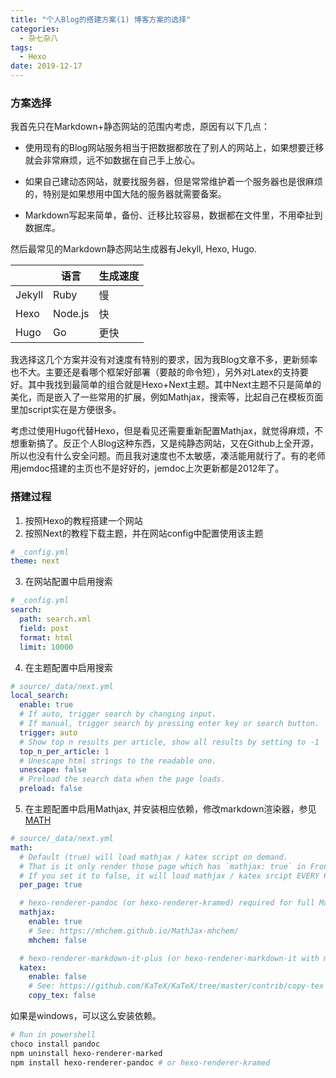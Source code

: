 ```yaml
---
title: "个人Blog的搭建方案(1) 博客方案的选择"
categories:
  - 杂七杂八
tags:
  - Hexo
date: 2019-12-17
---
```


### 方案选择

我首先只在Markdown+静态网站的范围内考虑，原因有以下几点：

- 使用现有的Blog网站服务相当于把数据都放在了别人的网站上，如果想要迁移就会非常麻烦，远不如数据在自己手上放心。

- 如果自己建动态网站，就要找服务器，但是常常维护着一个服务器也是很麻烦的，特别是如果想用中国大陆的服务器就需要备案。
- Markdown写起来简单，备份、迁移比较容易，数据都在文件里，不用牵扯到数据库。

然后最常见的Markdown静态网站生成器有Jekyll, Hexo, Hugo. 

|        | 语言    | 生成速度 |
| ------ | ------- | -------- |
| Jekyll | Ruby    | 慢       |
| Hexo   | Node.js | 快       |
| Hugo   | Go      | 更快     |

我选择这几个方案并没有对速度有特别的要求，因为我Blog文章不多，更新频率也不大。主要还是看哪个框架好部署（要敲的命令短），另外对Latex的支持要好。其中我找到最简单的组合就是Hexo+Next主题。其中Next主题不只是简单的美化，而是嵌入了一些常用的扩展，例如Mathjax，搜索等，比起自己在模板页面里加script实在是方便很多。

考虑过使用Hugo代替Hexo，但是看见还需要重新配置Mathjax，就觉得麻烦，不想重新搞了。反正个人Blog这种东西，又是纯静态网站，又在Github上全开源，所以也没有什么安全问题。而且我对速度也不太敏感，凑活能用就行了。有的老师用jemdoc搭建的主页也不是好好的，jemdoc上次更新都是2012年了。

### 搭建过程

1. 按照Hexo的教程搭建一个网站
2. 按照Next的教程下载主题，并在网站config中配置使用该主题

```yaml
# _config.yml
theme: next
```

3. 在网站配置中启用搜索

```yaml
# _config.yml
search:
  path: search.xml
  field: post
  format: html
  limit: 10000
```

4. 在主题配置中启用搜索

```yaml
# source/_data/next.yml
local_search:
  enable: true
  # If auto, trigger search by changing input.
  # If manual, trigger search by pressing enter key or search button.
  trigger: auto
  # Show top n results per article, show all results by setting to -1
  top_n_per_article: 1
  # Unescape html strings to the readable one.
  unescape: false
  # Preload the search data when the page loads.
  preload: false
```

5. 在主题配置中启用Mathjax, 并安装相应依赖，修改markdown渲染器，参见[MATH](https://github.com/theme-next/hexo-theme-next/blob/master/docs/MATH.md)

```yaml
# source/_data/next.yml
math:
  # Default (true) will load mathjax / katex script on demand.
  # That is it only render those page which has `mathjax: true` in Front-matter.
  # If you set it to false, it will load mathjax / katex srcipt EVERY PAGE.
  per_page: true

  # hexo-renderer-pandoc (or hexo-renderer-kramed) required for full MathJax support.
  mathjax:
    enable: true
    # See: https://mhchem.github.io/MathJax-mhchem/
    mhchem: false

  # hexo-renderer-markdown-it-plus (or hexo-renderer-markdown-it with markdown-it-katex plugin) required for full Katex support.
  katex:
    enable: false
    # See: https://github.com/KaTeX/KaTeX/tree/master/contrib/copy-tex
    copy_tex: false
```

如果是windows，可以这么安装依赖。

```powershell
# Run in powershell
choco install pandoc
npm uninstall hexo-renderer-marked
npm install hexo-renderer-pandoc # or hexo-renderer-kramed
```
